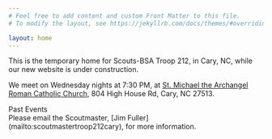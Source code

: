 ```yaml
---
# Feel free to add content and custom Front Matter to this file.
# To modify the layout, see https://jekyllrb.com/docs/themes/#overriding-theme-defaults

layout: home
---
```

<script src='https://cdnjs.cloudflare.com/ajax/libs/moment.js/2.24.0/moment.min.js'></script> 
 <script src='https://cdnjs.cloudflare.com/ajax/libs/jquery/3.5.1/jquery.min.js'></script> 
 <script> var ICAL; </script>
 <script src='https://cdn.jsdelivr.net/npm/fullcalendar@6.1.11/index.global.min.js'></script>
 <script src='https://cdn.jsdelivr.net/npm/@fullcalendar/icalendar@6.1.11/index.global.min.js'></script> 
 <script>
 document.addEventListener('DOMContentLoaded', function() {
  var calendarEl = document.getElementById('calendar');
  var calendar = new FullCalendar.Calendar(calendarEl, {
  events: {
    /* url: 'http://www.bsa212cary.org/17175.ics',
     format: 'ics' */
      id: 'a',
      title: 'New Scout Boot Camp',
      start: '2024-04-05',
  }
})
  calendar.render();
});
 </script> 
This is the temporary home for Scouts-BSA Troop 212, in Cary, NC, while our new website is under construction. 

We meet on Wednesday nights at 7:30 PM, at [St. Michael the Archangel Roman Catholic Church](https://maps.app.goo.gl/SW6FWttWySoMRwZM9), 804 High House Rd, Cary, NC 27513.
<div class="container">
        <div class="box">
            <div class="box-row">
                <div class="box-cell box1">
                    Past Events
                </div>
            </div>
        </div>
    </div>
   </div>
<div id='calendar'></div>
Please email the Scoutmaster, [Jim Fuller](mailto:scoutmastertroop212cary), for more information.
